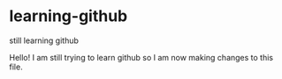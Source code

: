 # learning-github
still learning github

Hello! I am still trying to learn github so I am now making changes to this file.
